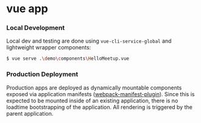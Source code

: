 # vue app

### Local Development

Local dev and testing are done using `vue-cli-service-global` and lightweight wrapper components:

```sh
$ vue serve .\demo\components\HelloMeetup.vue
```

### Production Deployment

Production apps are deployed as dynamically mountable components exposed via application manifests ([webpack-manifest-plugin](https://www.npmjs.com/package/webpack-manifest-plugin)). Since this is expected to be mounted inside of an existing application, there is no loadtime bootstrapping of the application. All rendering is triggered by the parent application.
